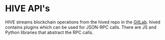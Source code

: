 # HIVE API's
HIVE streams blockchain operations from the hived repo in the [GitLab](https://gitlab.syncad.com/hive). hived contains plugins which can be used for JSON-RPC calls. There are JS and Python libraries that abstract the RPC calls. 
